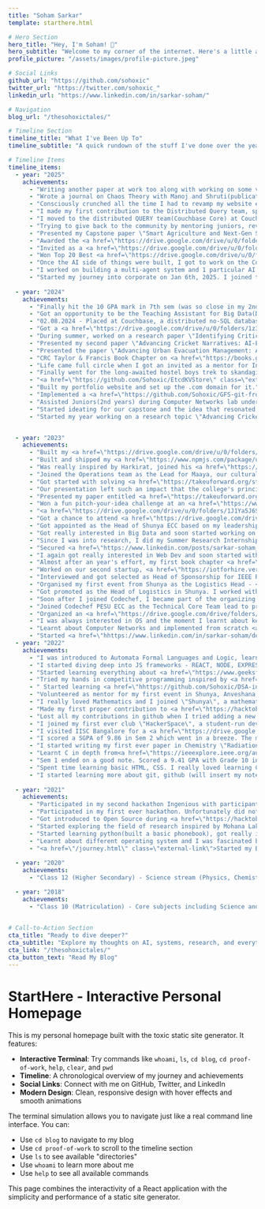 ```yaml
---
title: "Soham Sarkar"
template: starthere.html

# Hero Section
hero_title: "Hey, I'm Soham! 👋"
hero_subtitle: "Welcome to my corner of the internet. Here's a little about my journey so far."
profile_picture: "/assets/images/profile-picture.jpeg"

# Social Links
github_url: "https://github.com/sohoxic"
twitter_url: "https://twitter.com/sohoxic_"
linkedin_url: "https://www.linkedin.com/in/sarkar-soham/"

# Navigation
blog_url: "/thesohoxictales/"

# Timeline Section
timeline_title: "What I've Been Up To"
timeline_subtitle: "A quick rundown of the stuff I've done over the years - my proof of work!"

# Timeline Items
timeline_items:
  - year: "2025"
    achievements:
      - "Writing another paper at work too along with working on some very interesting features in N1QL query."
      - "Wrote a journal on Chaos Theory with Manoj and Shruti(publication in progress) under <a href=\"https://scholar.google.com/citations?user=2satV70AAAAJ&hl=en\" class=\"external-link\"> Sudeepa ma'am <svg width=\"12\" height=\"12\" viewBox=\"0 0 24 24\" fill=\"none\" stroke=\"currentColor\" stroke-width=\"2\"><path d=\"M18 13v6a2 2 0 01-2 2H5a2 2 0 01-2-2V8a2 2 0 012-2h6M15 3h6v6M10 14L21 3\"/></svg></a>." 
      - "Consciously crunched all the time I had to revamp my website entirely, took initiative at work to document a \"GETTING STARTED WITH QUERY\" confluence page in order to help any newcomers joining to the query team because I faced challenges and felt the need for an extentive documentation."
      - "I made my first contribution to the Distributed Query team, spent almost 13-14 hours a day for a week trying to read/learn everything about the Distributed query engine, revisiting concepts from Automata and getting used to Golang and our codebase, doing anything everything to make it happen."
      - "I moved to the distributed QUERY team(Couchbase Core) at Couchbase. I was finally living the dream of almost every engineer interested in Systems, working on the query engine at a Database Company! I made it here, the feeling is surreal."
      - "Trying to give back to the community by mentoring juniors, reviewing resumes as placement season started. Last year around this time, I really felt the need for such mentorship but I couldn't find much help and paved my way on my own, that's when I decided to mentor as many as possible during their placement seasons."
      - "Presented my Capstone paper \"Smart Agriculture and Next-Gen Sustainability: Harnessing Big Data and Machine Learning for Carbon Sequestration Prediction with Blockchain-Powered Carbon Credit Trading\" at <a href=\"https://ict4sd.org/\" class=\"external-link\"> ICT4SD<svg width=\"12\" height=\"12\" viewBox=\"0 0 24 24\" fill=\"none\" stroke=\"currentColor\" stroke-width=\"2\"><path d=\"M18 13v6a2 2 0 01-2 2H5a2 2 0 01-2-2V8a2 2 0 012-2h6M15 3h6v6M10 14L21 3\"/></svg></a>."
      - "Awarded the <a href=\"https://drive.google.com/drive/u/0/folders/1oGZbwGbcurJIsEOc68cK-Tdrc3QeShaX\" class=\"external-link\"> Immense contribution to the Department, B.Tech 2021-2025 <svg width=\"12\" height=\"12\" viewBox=\"0 0 24 24\" fill=\"none\" stroke=\"currentColor\" stroke-width=\"2\"><path d=\"M18 13v6a2 2 0 01-2 2H5a2 2 0 01-2-2V8a2 2 0 012-2h6M15 3h6v6M10 14L21 3\"/></svg></a>. Collecting this award from <a href=\"https://scholar.google.com/citations?user=q-f3CEoAAAAJ&hl=en\" class=\"external-link\"> Arti ma'am <svg width=\"12\" height=\"12\" viewBox=\"0 0 24 24\" fill=\"none\" stroke=\"currentColor\" stroke-width=\"2\"><path d=\"M18 13v6a2 2 0 01-2 2H5a2 2 0 01-2-2V8a2 2 0 012-2h6M15 3h6v6M10 14L21 3\"/></svg></a> was one of the best things that happened in college. She has been my mentor and she's just amazing."
      - "Invited as a <a href=\"https://drive.google.com/drive/u/0/folders/1Hlu3Dw7yUoZKJ_rDWOQMaYmgj58NmmSM\" class=\"external-link\"> REVIEWER <svg width=\"12\" height=\"12\" viewBox=\"0 0 24 24\" fill=\"none\" stroke=\"currentColor\" stroke-width=\"2\"><path d=\"M18 13v6a2 2 0 01-2 2H5a2 2 0 01-2-2V8a2 2 0 012-2h6M15 3h6v6M10 14L21 3\"/></svg></a> for the International Conference on Computational Complexity and Intelligent Algorithms (IC3IA2025)."
      - "Won Top 20 Best <a href=\"https://drive.google.com/drive/u/0/folders/1LPf6gjDi4FOy-llIJIPneWLso1DYUpkI\" class=\"external-link\"> Capstone team <svg width=\"12\" height=\"12\" viewBox=\"0 0 24 24\" fill=\"none\" stroke=\"currentColor\" stroke-width=\"2\"><path d=\"M18 13v6a2 2 0 01-2 2H5a2 2 0 01-2-2V8a2 2 0 012-2h6M15 3h6v6M10 14L21 3\"/></svg></a>."
      - "Once the AI side of things were built, I got to work on the Control Plane of the database in order to integrate our project with the db. The coolest part was probably doind the build of the couchbase locally. I was actually building/working on the concepts which I used to be extremely interested in my Database and Big Data classes."
      - "I worked on building a multi-agent system and 1 particular AI Service(can't talk much about it until GA) under  <a href=\"https://www.linkedin.com/in/santosh-hegde-cb/\" class=\"external-link\"> Santosh Hedge<svg width=\"12\" height=\"12\" viewBox=\"0 0 24 24\" fill=\"none\" stroke=\"currentColor\" stroke-width=\"2\"><path d=\"M18 13v6a2 2 0 01-2 2H5a2 2 0 01-2-2V8a2 2 0 012-2h6M15 3h6v6M10 14L21 3\"/></svg></a>."
      - "Started my journey into corporate on Jan 6th, 2025. I joined the AI Team at <a href=\"https://www.couchbase.com/\" class=\"external-link\"> Couchbase<svg width=\"12\" height=\"12\" viewBox=\"0 0 24 24\" fill=\"none\" stroke=\"currentColor\" stroke-width=\"2\"><path d=\"M18 13v6a2 2 0 01-2 2H5a2 2 0 01-2-2V8a2 2 0 012-2h6M15 3h6v6M10 14L21 3\"/></svg></a>, a distributed no-SQL database company built for high performance/heavy workloads including AI workloads."
  
  - year: "2024"
    achievements:
      - "Finally hit the 10 GPA mark in 7th sem (was so close in my 2nd sem too but missed by 0.14)."
      - "Got an opportunity to be the Teaching Assistant for Big Data(Dist Sys) for the 3rd year students at PES University. This was a extremely skewed role and making it here was one of the most amazing feeling! (My Unfair advantage - Assignments and projects are extremely tough but I was one of the few in campus to solve everything without ever being plagiarised.)"
      - "02.08.2024 - Placed at Couchbase, a distributed no-SQL database company. This was everything I wanted, the only company I targetted to get in for more than a year, to explore systems specially distributed systems and the best thing that could happen was me working in a distributed database company. For any core systems guy, this is the dream place to be and to be very honest I couldn't imagine after I made it to the final round. Hands shivering, couldn't talk. The next morning I woke up not believing myself that I was placed."
      - "Got a <a href=\"https://drive.google.com/drive/u/0/folders/1z3w2MxLoaX_d91rVqDP0FRcpvucg83hk\" class=\"external-link\"> Summer Research Internship <svg width=\"12\" height=\"12\" viewBox=\"0 0 24 24\" fill=\"none\" stroke=\"currentColor\" stroke-width=\"2\"><path d=\"M18 13v6a2 2 0 01-2 2H5a2 2 0 01-2-2V8a2 2 0 012-2h6M15 3h6v6M10 14L21 3\"/></svg></a> at Indian Institute of Science (IISc) under <a href=\"https://mgmt.iisc.ac.in/shashi-jain/\" class=\"external-link\"> Dr. Shashi Jain <svg width=\"12\" height=\"12\" viewBox=\"0 0 24 24\" fill=\"none\" stroke=\"currentColor\" stroke-width=\"2\"><path d=\"M18 13v6a2 2 0 01-2 2H5a2 2 0 01-2-2V8a2 2 0 012-2h6M15 3h6v6M10 14L21 3\"/></svg></a> to work on Project Saathi: Empowering Rural Finance with Equitable Artificial Intelligence (AI), funded by the Gates Foundation. If somebody told the 19 year old me visiting IISC campus for the first time that I'd somebody get the opportunity to do research here, I wouldn't believe them. Dreams do come true!"
      - "During summer, worked on a research paper \"Identifying Critical Nodes in Complex Networks: A Study of Iterative Algorithms with 6LoWPAN RPL-powered Cooja\" taking up a special course on Contiki OS and presented it at ICTCS in December 2024."
      - "Presented my second paper \"Advancing Cricket Narratives: AI-Enhanced Advanced Journaling in the IPL Using Language Models\" at  IEEE CONECCT, Indian Institute of Science (IISc) Bangalore along with <a href=\"https://saiyashwanth.tech/\" class=\"external-link\"> Sai Yashwanth <svg width=\"12\" height=\"12\" viewBox=\"0 0 24 24\" fill=\"none\" stroke=\"currentColor\" stroke-width=\"2\"><path d=\"M18 13v6a2 2 0 01-2 2H5a2 2 0 01-2-2V8a2 2 0 012-2h6M15 3h6v6M10 14L21 3\"/></svg></a>."
      - "Presented the paper \"Advancing Urban Evacuation Management: A Real-Time, Adaptive Model Leveraging Cloud-Enabled Big Data and IoT Surveillance\" at  IEEE CONIT, 2024, along with <a href=\"https://sarthakskumar.com/\" class=\"external-link\"> Sarthak S Kumar <svg width=\"12\" height=\"12\" viewBox=\"0 0 24 24\" fill=\"none\" stroke=\"currentColor\" stroke-width=\"2\"><path d=\"M18 13v6a2 2 0 01-2 2H5a2 2 0 01-2-2V8a2 2 0 012-2h6M15 3h6v6M10 14L21 3\"/></svg></a> and guided by <a href=\"https://scholar.google.com/citations?user=7q3inAcAAAAJ&hl=en\" class=\"external-link\"> Animesh <svg width=\"12\" height=\"12\" viewBox=\"0 0 24 24\" fill=\"none\" stroke=\"currentColor\" stroke-width=\"2\"><path d=\"M18 13v6a2 2 0 01-2 2H5a2 2 0 01-2-2V8a2 2 0 012-2h6M15 3h6v6M10 14L21 3\"/></svg></a> sir."
      - "CRC Taylor & Francis Book Chapter on <a href=\"https://books.google.co.za/books?hl=en&lr=&id=C7M1EQAAQBAJ&oi=fnd&pg=PA169&ots=ebikooUVmS&sig=8zlLNO7jjHDZ4h5z2A_4iys2UT4&redir_esc=y#v=onepage&q&f=false\" class=\"external-link\"> 2D Nanomaterials for removal of gaseous air contaminants <svg width=\"12\" height=\"12\" viewBox=\"0 0 24 24\" fill=\"none\" stroke=\"currentColor\" stroke-width=\"2\"><path d=\"M18 13v6a2 2 0 01-2 2H5a2 2 0 01-2-2V8a2 2 0 012-2h6M15 3h6v6M10 14L21 3\"/></svg></a> finally came out."
      - "Life came full circle when I got an invited as a mentor for Ingenious, the flagship hackathon of PES university."
      - "Finally went for the long-awaited hostel boys trek to skandagiri, with our hostel being so strict we could manage to rent a few cars at mid-night and drive till the base of skandagiri, and though I was really tired mid-way and felt like giving up on the trek but my friends, they just pushed me to make it to the top and scream at the top of our voices, take shirtless pictures at the hill top."
      - "<a href=\"https://github.com/Sohoxic/EtcdKVStore\" class=\"external-link\"> Built a key-value store <svg width=\"12\" height=\"12\" viewBox=\"0 0 24 24\" fill=\"none\" stroke=\"currentColor\" stroke-width=\"2\"><path d=\"M18 13v6a2 2 0 01-2 2H5a2 2 0 01-2-2V8a2 2 0 012-2h6M15 3h6v6M10 14L21 3\"/></svg></a> using etcd for Cloud project."
      - "Built my portfolio website and set up the .com domain for it."
      - "Implemented a <a href=\"https://github.com/Sohoxic/GFS-git-from-scratch\" class=\"external-link\"> Version Control System <svg width=\"12\" height=\"12\" viewBox=\"0 0 24 24\" fill=\"none\" stroke=\"currentColor\" stroke-width=\"2\"><path d=\"M18 13v6a2 2 0 01-2 2H5a2 2 0 01-2-2V8a2 2 0 012-2h6M15 3h6v6M10 14L21 3\"/></svg></a> from scratch with features including repository setup, commits, and pushes to GitHub and had a really cool learning experience about Git internals (blobs, trees, commits etc.). "
      - "Assisted Juniors(2nd years) during Computer Networks lab under <a href=\"https://scholar.google.com/citations?user=7q3inAcAAAAJ&hl=en\" class=\"external-link\"> Animesh <svg width=\"12\" height=\"12\" viewBox=\"0 0 24 24\" fill=\"none\" stroke=\"currentColor\" stroke-width=\"2\"><path d=\"M18 13v6a2 2 0 01-2 2H5a2 2 0 01-2-2V8a2 2 0 012-2h6M15 3h6v6M10 14L21 3\"/></svg></a> sir."
      - "Started ideating for our capstone and the idea that resonated with my previous research works in chemistry was tackling with the amount of carbon dioxide content in the atmosphere and reducing the atmospheric pollution which leads towards a more greener and safer environment for people to live and breath in. <a href=\"https://www.canva.com/design/DAF_BuQnMi0/dcFTAOK9_mSfTI6RtXezMQ/edit?utm_content=DAF_BuQnMi0&utm_campaign=designshare&utm_medium=link2&utm_source=sharebutton\" class=\"external-link\"> Our idea <svg width=\"12\" height=\"12\" viewBox=\"0 0 24 24\" fill=\"none\" stroke=\"currentColor\" stroke-width=\"2\"><path d=\"M18 13v6a2 2 0 01-2 2H5a2 2 0 01-2-2V8a2 2 0 012-2h6M15 3h6v6M10 14L21 3\"/></svg></a> was to use machine learning and blockchain to enhance carbon sequestration and enable transparent carbon credit trading between farmers and industrialists for a sustainable, economically viable future."
      - "Started my year working on a research topic \"Advancing Cricket Narratives: AI-Enhanced Advanced Journaling in the IPL Using Language Models\" along with <a href=\"https://saiyashwanth.tech/\" class=\"external-link\"> Sai Yashwanth <svg width=\"12\" height=\"12\" viewBox=\"0 0 24 24\" fill=\"none\" stroke=\"currentColor\" stroke-width=\"2\"><path d=\"M18 13v6a2 2 0 01-2 2H5a2 2 0 01-2-2V8a2 2 0 012-2h6M15 3h6v6M10 14L21 3\"/></svg></a>"


  - year: "2023"
    achievements:
      - "Built my <a href=\"https://drive.google.com/drive/u/0/folders/1LPf6gjDi4FOy-llIJIPneWLso1DYUpkI\" class=\"external-link\"> Capstone team <svg width=\"12\" height=\"12\" viewBox=\"0 0 24 24\" fill=\"none\" stroke=\"currentColor\" stroke-width=\"2\"><path d=\"M18 13v6a2 2 0 01-2 2H5a2 2 0 01-2-2V8a2 2 0 012-2h6M15 3h6v6M10 14L21 3\"/></svg></a> with Aditya Poddar, Ananya Hegde and Shravya Reddy. We were really determined to work under Animesh sir, and it's not easy getting him as the guide for Capstone because almost the entire college would want to work under him. We had proved ourselves to be worth taking the risk and having us under him."
      - "Built and shipped my <a href=\"https://www.npmjs.com/package/use-formflow\" class=\"external-link\"> first npm package(use-formflow) <svg width=\"12\" height=\"12\" viewBox=\"0 0 24 24\" fill=\"none\" stroke=\"currentColor\" stroke-width=\"2\"><path d=\"M18 13v6a2 2 0 01-2 2H5a2 2 0 01-2-2V8a2 2 0 012-2h6M15 3h6v6M10 14L21 3\"/></svg></a> from scratch during my week-ends. It is a custom hook that provides an abstraction for managing form states, validation, and submissions. It simplifies the process of handling form inputs and reduces boilerplate for developers." 
      - "Was really inspired by Harkirat, joined his <a href=\"https://100xdevs.com/\" class=\"external-link\"> cohort <svg width=\"12\" height=\"12\" viewBox=\"0 0 24 24\" fill=\"none\" stroke=\"currentColor\" stroke-width=\"2\"><path d=\"M18 13v6a2 2 0 01-2 2H5a2 2 0 01-2-2V8a2 2 0 012-2h6M15 3h6v6M10 14L21 3\"/></svg></a> and that's one of the best investments I've done till date. Learnt everything about the web, how the internet works, docker, deploying applications etc. Learnt about Design Patterns and implemented that while I built <a href=\"https://github.com/Sohoxic/One-Stop-Shop\" class=\"external-link\"> One-Stop-Shop <svg width=\"12\" height=\"12\" viewBox=\"0 0 24 24\" fill=\"none\" stroke=\"currentColor\" stroke-width=\"2\"><path d=\"M18 13v6a2 2 0 01-2 2H5a2 2 0 01-2-2V8a2 2 0 012-2h6M15 3h6v6M10 14L21 3\"/></svg></a>, a full-stack application ." 
      - "Joined the Operations team as the Lead for Maaya, our cultural fest but soon dropped out due to clash of timings and events with Shunya and my integrity did not allow me to just hold a position without working hard for it, I still kept supporting the team from the backend."
      - "Got started with solving <a href=\"https://takeuforward.org/strivers-a2z-dsa-course/strivers-a2z-dsa-course-sheet-2/\" class=\"external-link\"> Striver's A2Z sheet <svg width=\"12\" height=\"12\" viewBox=\"0 0 24 24\" fill=\"none\" stroke=\"currentColor\" stroke-width=\"2\"><path d=\"M18 13v6a2 2 0 01-2 2H5a2 2 0 01-2-2V8a2 2 0 012-2h6M15 3h6v6M10 14L21 3\"/></svg></a> for DSA."
      - "Our presentation left such an impact that the college's principal requested me to give a talk to the 3rd and 4th-year students. I was more than happy to share my insights on opensource, and in-depth about version control systems, and also provide guidance on building a strong LinkedIn profile and networking with professionals worldwide."
      - "Presented my paper entitled <a href=\"https://takeuforward.org/strivers-a2z-dsa-course/strivers-a2z-dsa-course-sheet-2/\" class=\"external-link\"> Enhancing Electromagnetic Compatibility with Polyaniline using MnO2 <svg width=\"12\" height=\"12\" viewBox=\"0 0 24 24\" fill=\"none\" stroke=\"currentColor\" stroke-width=\"2\"><path d=\"M18 13v6a2 2 0 01-2 2H5a2 2 0 01-2-2V8a2 2 0 012-2h6M15 3h6v6M10 14L21 3\"/></svg></a> National Conference On Recent Trends in Smart Materials (NCRTSM) at King's College, Tamil Nadu.  What made this experience even more special is that I was the only undergraduate student presenting amongst a group of accomplished PhD students."
      - "Won a fun pitch-your-idea challenge at an <a href=\"https://www.linkedin.com/posts/sarkar-soham_talktomeabout-speednetworking-group-activity-7103623782728105985-9INM?utm_source=share&utm_medium=member_desktop&rcm=ACoAADecRt4BzWqZFw-pNrYYgZ7VoI0NBujCCH8\" class=\"external-link\"> an invite-only meetup <svg width=\"12\" height=\"12\" viewBox=\"0 0 24 24\" fill=\"none\" stroke=\"currentColor\" stroke-width=\"2\"><path d=\"M18 13v6a2 2 0 01-2 2H5a2 2 0 01-2-2V8a2 2 0 012-2h6M15 3h6v6M10 14L21 3\"/></svg></a> organized by Bluelearn, an edtech and social learning startup valued at ₹86.4 Cr. I got to meet a lot of high-agency people, including Bluelearn’s founders, Harish and Shreyans!."
      - "<a href=\"https://drive.google.com/drive/u/0/folders/1J1Ya5J6SM9qSk6TajV9Q5vN9uygGHemb\" class=\"external-link\"> Visited the data center <svg width=\"12\" height=\"12\" viewBox=\"0 0 24 24\" fill=\"none\" stroke=\"currentColor\" stroke-width=\"2\"><path d=\"M18 13v6a2 2 0 01-2 2H5a2 2 0 01-2-2V8a2 2 0 012-2h6M15 3h6v6M10 14L21 3\"/></svg></a> at NetApp's Hoody campus in Bangalore. When I was learning about databases, I was really fascinated to once visit a data centers. Uff this was such an experience."
      - "Got a chance to attend <a href=\"https://drive.google.com/drive/u/0/folders/11qupJNo0LyT4P7KVYRzWPL2sRNvh8OZf\" class=\"external-link\"> the MITC Engineering Confluence 2023 <svg width=\"12\" height=\"12\" viewBox=\"0 0 24 24\" fill=\"none\" stroke=\"currentColor\" stroke-width=\"2\"><path d=\"M18 13v6a2 2 0 01-2 2H5a2 2 0 01-2-2V8a2 2 0 012-2h6M15 3h6v6M10 14L21 3\"/></svg></a>, where I had the privilege of visiting Moog Aircraft, a globally renowned company specializing in precision control components and systems."
      - "Got appointed as the Head of Shunya ECC based on my leadership skills, which include taking ownership of work, giving people due diligence, being reliable and also based on my performance in the team(from being an unknown club to being one of the most popular clubs on EC campus, what started from a 5-7 member team had grown to over a hundred member team)."
      - "Got really interested in Big Data and soon started working on the paper \"Advancing Urban Evacuation Management: A Real-Time, Adaptive Model Leveraging Cloud-Enabled Big Data and IoT Surveillance\" along with <a href=\"https://sarthakskumar.com/\" class=\"external-link\"> Sarthak S Kumar <svg width=\"12\" height=\"12\" viewBox=\"0 0 24 24\" fill=\"none\" stroke=\"currentColor\" stroke-width=\"2\"><path d=\"M18 13v6a2 2 0 01-2 2H5a2 2 0 01-2-2V8a2 2 0 012-2h6M15 3h6v6M10 14L21 3\"/></svg></a> under <a href=\"https://scholar.google.com/citations?user=7q3inAcAAAAJ&hl=en\" class=\"external-link\"> Animesh <svg width=\"12\" height=\"12\" viewBox=\"0 0 24 24\" fill=\"none\" stroke=\"currentColor\" stroke-width=\"2\"><path d=\"M18 13v6a2 2 0 01-2 2H5a2 2 0 01-2-2V8a2 2 0 012-2h6M15 3h6v6M10 14L21 3\"/></svg></a> sir."
      - "Since I was into research, I did my Summer Research Internship at <a href=\"https://www.linkedin.com/company/starc-pesu/posts/?feedView=all\" class=\"external-link\"> Sports Technology And Analytics Research Centre(STARC) <svg width=\"12\" height=\"12\" viewBox=\"0 0 24 24\" fill=\"none\" stroke=\"currentColor\" stroke-width=\"2\"><path d=\"M18 13v6a2 2 0 01-2 2H5a2 2 0 01-2-2V8a2 2 0 012-2h6M15 3h6v6M10 14L21 3\"/></svg></a>, Bengaluru and worked on building Machine Learning models to analyse characteristics of ice hockey players and teams through the use of statistics and machine learning tools to understand the effects on their performance. I was exploring the field of Machine Learning too, trying my hands on anything everything and seeing that interests me the most."
      - "Secured <a href=\"https://www.linkedin.com/posts/sarkar-soham_greetings-everyone-i-am-thrilled-to-share-activity-7058738681615958016-MlEX?utm_source=share&utm_medium=member_desktop&rcm=ACoAADecRt4BzWqZFw-pNrYYgZ7VoI0NBujCCH8\" class=\"external-link\"> the 3rd position <svg width=\"12\" height=\"12\" viewBox=\"0 0 24 24\" fill=\"none\" stroke=\"currentColor\" stroke-width=\"2\"><path d=\"M18 13v6a2 2 0 01-2 2H5a2 2 0 01-2-2V8a2 2 0 012-2h6M15 3h6v6M10 14L21 3\"/></svg></a> in the flagship hackathon, Ingenious, organized by PES University, EC Campus. Finally getting the long awaited win. In 2021, we were in top 10 and won the most unique project award in our first year but could not make it to the top 3  and was really disheartened but we kept working and chasing our goal and here we were in 2023, winning the podium. I was really proud of myself."
      - "I again got really interested in Web Dev and soon started with  <a href=\"https://www.theodinproject.com/\" class=\"external-link\"> the Odin Project <svg width=\"12\" height=\"12\" viewBox=\"0 0 24 24\" fill=\"none\" stroke=\"currentColor\" stroke-width=\"2\"><path d=\"M18 13v6a2 2 0 01-2 2H5a2 2 0 01-2-2V8a2 2 0 012-2h6M15 3h6v6M10 14L21 3\"/></svg></a>. "
      - "Almost after an year's effort, my first book chapter <a href=\"https://books.google.co.za/books?hl=en&lr=&id=C7M1EQAAQBAJ&oi=fnd&pg=PA169&ots=ebikooUVmS&sig=8zlLNO7jjHDZ4h5z2A_4iys2UT4&redir_esc=y#v=onepage&q&f=false\" class=\"external-link\"> 2D Nanomaterials for removal of gaseous air contaminants <svg width=\"12\" height=\"12\" viewBox=\"0 0 24 24\" fill=\"none\" stroke=\"currentColor\" stroke-width=\"2\"><path d=\"M18 13v6a2 2 0 01-2 2H5a2 2 0 01-2-2V8a2 2 0 012-2h6M15 3h6v6M10 14L21 3\"/></svg></a> got accepted in the reputed TAYLOR AND FRANCIS."
      - "Worked on our second startup, <a href=\"https://iotforhire.vercel.app/\" class=\"external-link\"> IoTforHire <svg width=\"12\" height=\"12\" viewBox=\"0 0 24 24\" fill=\"none\" stroke=\"currentColor\" stroke-width=\"2\"><path d=\"M18 13v6a2 2 0 01-2 2H5a2 2 0 01-2-2V8a2 2 0 012-2h6M15 3h6v6M10 14L21 3\"/></svg></a>, where I led the complete tech execution—from choosing the right architecture and building the core system as the CTO. IoTforHire provided reliable IoT components to college students for rent with the convenience of on campus one-day delivery. We serviced 58 orders in just the first 10 days."
      - "Interviewed and got selected as Head of Sponsorship for IEEE RAS(Robotics and Automation Society)"
      - "Organised my first event from Shunya as the Logistics Head - <a href=\"https://drive.google.com/drive/folders/1rkOnMjpgRDvw_yGfsZKQ9UEcBpctV7vX\" class=\"external-link\"> Qubitrix <svg width=\"12\" height=\"12\" viewBox=\"0 0 24 24\" fill=\"none\" stroke=\"currentColor\" stroke-width=\"2\"><path d=\"M18 13v6a2 2 0 01-2 2H5a2 2 0 01-2-2V8a2 2 0 012-2h6M15 3h6v6M10 14L21 3\"/></svg></a>(10-hour ideathon), the flagship event."
      - "Got promoted as the Head of Logistics in Shunya. I worked with the club heads to prepare the budget and ensure all logistical arrangements for the event."
      - "Soon after I joined Codechef, I became part of the organizing team for a 2-hour coding challenge, where I helped plan and ensure smooth execution for all participants."
      - "Joined Codechef PESU ECC as the Technical Core Team lead to provide guidance and support to a team of tech enthusiasts in building and maintaining a website for a club."
      - "Organized an <a href=\"https://drive.google.com/drive/folders/1ih3GbMe3kx5goDi80I3AYcxs7zpYPeBy\" class=\"external-link\"> Outreach <svg width=\"12\" height=\"12\" viewBox=\"0 0 24 24\" fill=\"none\" stroke=\"currentColor\" stroke-width=\"2\"><path d=\"M18 13v6a2 2 0 01-2 2H5a2 2 0 01-2-2V8a2 2 0 012-2h6M15 3h6v6M10 14L21 3\"/></svg></a> program to visit a government-aided school Adopted under PES University in Bangalore to teach mathematics in a fun and interactive way. This was one of the best time I had during college."
      - "I was always interested in OS and the moment I learnt about kernels, I came back home from college and built <a href=\"https://github.com/Sohoxic/LinEx\" class=\"external-link\"> A simple Linux Kernel Module <svg width=\"12\" height=\"12\" viewBox=\"0 0 24 24\" fill=\"none\" stroke=\"currentColor\" stroke-width=\"2\"><path d=\"M18 13v6a2 2 0 01-2 2H5a2 2 0 01-2-2V8a2 2 0 012-2h6M15 3h6v6M10 14L21 3\"/></svg></a> that lists all the currently running processes in the system and their corresponding states (2024: I am glad to know a lot of peers and later juniors found this repository helpful)."
      - "Learnt about Computer Networks and implemented from scratch <a href=\"https://github.com/Sohoxic/Connectify\" class=\"external-link\"> A File Transfer Protocol (FTP) system <svg width=\"12\" height=\"12\" viewBox=\"0 0 24 24\" fill=\"none\" stroke=\"currentColor\" stroke-width=\"2\"><path d=\"M18 13v6a2 2 0 01-2 2H5a2 2 0 01-2-2V8a2 2 0 012-2h6M15 3h6v6M10 14L21 3\"/></svg></a> for file transfer between multiple clients and the server over a network."
      - "Started <a href=\"hhttps://www.linkedin.com/in/sarkar-soham/details/experience/1635530246610/single-media-viewer/?profileId=ACoAADecRt4BzWqZFw-pNrYYgZ7VoI0NBujCCH8\" class=\"external-link\"> internship in Marketing <svg width=\"12\" height=\"12\" viewBox=\"0 0 24 24\" fill=\"none\" stroke=\"currentColor\" stroke-width=\"2\"><path d=\"M18 13v6a2 2 0 01-2 2H5a2 2 0 01-2-2V8a2 2 0 012-2h6M15 3h6v6M10 14L21 3\"/></svg></a>  at My Captain, NSRCEL- IIM Bangalore Incubated Company"
  - year: "2022"
    achievements:
      - "I was introduced to Automata Formal Languages and Logic, learnt all about NFA, DFA, Regular grammer, Context Free grammer, and most importantly about Turing Machines and it excited me like nothing else before. This ignited in me the passion and love for systems. Scored 100/100 scaled down to 50/50 in mid terms and later got a perfect 10 pointer in AFLL."
      - "I started diving deep into JS frameworks - REACT, NODE, EXPRESS and built my own video streaming platform- <a href=\"https://playris.netlify.app/\" class=\"external-link\"> Playris <svg width=\"12\" height=\"12\" viewBox=\"0 0 24 24\" fill=\"none\" stroke=\"currentColor\" stroke-width=\"2\"><path d=\"M18 13v6a2 2 0 01-2 2H5a2 2 0 01-2-2V8a2 2 0 012-2h6M15 3h6v6M10 14L21 3\"/></svg></a>."
      - "Started learning everything about <a href=\"https://www.geeksforgeeks.org/courses/cpp-programming-basic-to-advanced\" class=\"external-link\"> Data Structures <svg width=\"12\" height=\"12\" viewBox=\"0 0 24 24\" fill=\"none\" stroke=\"currentColor\" stroke-width=\"2\"><path d=\"M18 13v6a2 2 0 01-2 2H5a2 2 0 01-2-2V8a2 2 0 012-2h6M15 3h6v6M10 14L21 3\"/></svg></a>(not problem solving but knowing core data structures, any every data structure that was there) in cpp in details."
      - "Tried my hands in competitive programming inspired by <a href=\"https://www.linkedin.com/in/yuvraj-sakshith-5005a421b/?originalSubdomain=in\" class=\"external-link\"> Yuvraj <svg width=\"12\" height=\"12\" viewBox=\"0 0 24 24\" fill=\"none\" stroke=\"currentColor\" stroke-width=\"2\"><path d=\"M18 13v6a2 2 0 01-2 2H5a2 2 0 01-2-2V8a2 2 0 012-2h6M15 3h6v6M10 14L21 3\"/></svg></a>. It really gave the adrenaline rush but didn't continue for long because I was more interested in building something."
      - " Started learning <a href=\"hhttps://github.com/Sohoxic/DSA-in-C\" class=\"external-link\"> Data Structures in C, <svg width=\"12\" height=\"12\" viewBox=\"0 0 24 24\" fill=\"none\" stroke=\"currentColor\" stroke-width=\"2\"><path d=\"M18 13v6a2 2 0 01-2 2H5a2 2 0 01-2-2V8a2 2 0 012-2h6M15 3h6v6M10 14L21 3\"/></svg></a>  although people hated C but I enjoyed writing code in C more than writing in python because Linux Kernel was written in C and I used to fancy Linux very much(I still do) plus the level of memory manipulation you can do in C, you can't do it to that extent in any other high level languages like python."
      - "Volunteered as mentor for my first event in Shunya, Anveshana, an ideathon where I mentored government school students."
      - "I really loved Mathematics and I joined \"Shunya\", a mathematics and research oriented club."
      - "Made my first proper contribution to <a href=\"https://hacktoberfest.com/\" class=\"external-link\"> Hacktoberfest <svg width=\"12\" height=\"12\" viewBox=\"0 0 24 24\" fill=\"none\" stroke=\"currentColor\" stroke-width=\"2\"><path d=\"M18 13v6a2 2 0 01-2 2H5a2 2 0 01-2-2V8a2 2 0 012-2h6M15 3h6v6M10 14L21 3\"/></svg></a>. I contributed to projects in IOT and Web Dev."
      - "Lost all my contributions in github when I tried adding a new email and removing my primary email(big blunder). Soon created my new account with my personal email id."
      - "I joined my first ever club \"HackerSpace\", a student-run developer community with an Open-Source wing at the start of my 3rd semester. <a href=\"https://\" class=\"external-link\"> Interesting Story on how I joined <svg width=\"12\" height=\"12\" viewBox=\"0 0 24 24\" fill=\"none\" stroke=\"currentColor\" stroke-width=\"2\"><path d=\"M18 13v6a2 2 0 01-2 2H5a2 2 0 01-2-2V8a2 2 0 012-2h6M15 3h6v6M10 14L21 3\"/></svg></a>."
      - "I visited IISC Bangalore for a <a href=\"https://drive.google.com/drive/folders/1rv5KzT-Jlc0Z-7G1itMC_mObkf_yv0NL\" class=\"external-link\"> Machine Learning workshop <svg width=\"12\" height=\"12\" viewBox=\"0 0 24 24\" fill=\"none\" stroke=\"currentColor\" stroke-width=\"2\"><path d=\"M18 13v6a2 2 0 01-2 2H5a2 2 0 01-2-2V8a2 2 0 012-2h6M15 3h6v6M10 14L21 3\"/></svg></a> and it was a dream come true moment. Also on the very same day, I was asked to attend my Junior batch's orientation where I would be honoured by our Chancellor, Dr M.R Doreswamy on being in the <a href=\"https://INSERTTHEAWARD\" class=\"external-link\"> Top 3 Student <svg width=\"12\" height=\"12\" viewBox=\"0 0 24 24\" fill=\"none\" stroke=\"currentColor\" stroke-width=\"2\"><path d=\"M18 13v6a2 2 0 01-2 2H5a2 2 0 01-2-2V8a2 2 0 012-2h6M15 3h6v6M10 14L21 3\"/></svg></a> academically but unfortunately I had to miss this. I sometimes regret but back then being in IISC was the dream."
      - "I scored a SGPA of 9.86 in Sem 2 which went in a breeze. The most fun part about sem 2 was learning C."
      - "I started writing my first ever paper in Chemistry \"Radiation Pollution and it's impacts on living creatures in and around Bangalore\" and much later presented it(<a href=\"https://drive.google.com/drive/folders/1h_C3xpq5LB-G_FRKeCiBYhGBhRIN50OO\" class=\"external-link\"> Link <svg width=\"12\" height=\"12\" viewBox=\"0 0 24 24\" fill=\"none\" stroke=\"currentColor\" stroke-width=\"2\"><path d=\"M18 13v6a2 2 0 01-2 2H5a2 2 0 01-2-2V8a2 2 0 012-2h6M15 3h6v6M10 14L21 3\"/></svg></a>)."
      - "Learnt C in depth from<a href=\"https://ieeexplore.ieee.org/author/37089811856\" class=\"external-link\"> Sreenath sir <svg width=\"12\" height=\"12\" viewBox=\"0 0 24 24\" fill=\"none\" stroke=\"currentColor\" stroke-width=\"2\"><path d=\"M18 13v6a2 2 0 01-2 2H5a2 2 0 01-2-2V8a2 2 0 012-2h6M15 3h6v6M10 14L21 3\"/></svg></a> and he was an wonderful professor. I focused much on writing code and understanding the jargons."
      - "Sem 1 ended on a good note. Scored a 9.41 GPA with Grade 10 in Engineering Physics and Engineering Electrical."
      - "Spent time learning basic HTML, CSS. I really loved learning C, picked up the \"The C Programming Language\" by Dennis Ritchie, the creator of C language. C Notes(will insert my notes here.)"
      - "I started learning more about git, github (will insert my notes here)."
  
  - year: "2021"
    achievements:
      - "Participated in my second hackathon Ingenious with participants across South India and made it to top 10(the youngest team to make it) and got mentioned as the \"Most Unique Project\" (<a href=\"https://drive.google.com/drive/u/0/folders/1qCDTuwdt3MP__d0Nt4OsVNQpZnH-AWoV\" class=\"external-link\"> Check out! <svg width=\"12\" height=\"12\" viewBox=\"0 0 24 24\" fill=\"none\" stroke=\"currentColor\" stroke-width=\"2\"><path d=\"M18 13v6a2 2 0 01-2 2H5a2 2 0 01-2-2V8a2 2 0 012-2h6M15 3h6v6M10 14L21 3\"/></svg></a>). This was a win for us and the mentors really boosted us to work on our idea."
      - "Participated in my first ever hackathon. Unfortunately did not make it to the podiums (<a href=\"https://drive.google.com/drive/u/0/folders/1_qrhJKc2HMUAmH1PdU0KIoYj60bsT0_C\" class=\"external-link\"> Check out! <svg width=\"12\" height=\"12\" viewBox=\"0 0 24 24\" fill=\"none\" stroke=\"currentColor\" stroke-width=\"2\"><path d=\"M18 13v6a2 2 0 01-2 2H5a2 2 0 01-2-2V8a2 2 0 012-2h6M15 3h6v6M10 14L21 3\"/></svg></a>)."
      - "Got introduced to Open Source during <a href=\"https://hacktoberfest.com/\" class=\"external-link\"> Hacktoberfest <svg width=\"12\" height=\"12\" viewBox=\"0 0 24 24\" fill=\"none\" stroke=\"currentColor\" stroke-width=\"2\"><path d=\"M18 13v6a2 2 0 01-2 2H5a2 2 0 01-2-2V8a2 2 0 012-2h6M15 3h6v6M10 14L21 3\"/></svg></a> by none other than <a href=\"https://rowjee.com\" class=\"external-link\"> Anirudh Rowjee <svg width=\"12\" height=\"12\" viewBox=\"0 0 24 24\" fill=\"none\" stroke=\"currentColor\" stroke-width=\"2\"><path d=\"M18 13v6a2 2 0 01-2 2H5a2 2 0 01-2-2V8a2 2 0 012-2h6M15 3h6v6M10 14L21 3\"/></svg></a>. Life changed here onwards!"
      - "Started exploring the field of research inspired by Mohana Lakshmi ma'am, read literature in quantum physics but couldn't continue unfortunately."
      - "Started learning python(built a basic phonebook), got really interested in Quantum physics (Thanks to <a href=\"https://staff.pes.edu/nm1396/\" class=\"external-link\">Dr. Mohana Lakshmi<svg width=\"12\" height=\"12\" viewBox=\"0 0 24 24\" fill=\"none\" stroke=\"currentColor\" stroke-width=\"2\"><path d=\"M18 13v6a2 2 0 01-2 2H5a2 2 0 01-2-2V8a2 2 0 012-2h6M15 3h6v6M10 14L21 3\"/></svg></a>)."
      - "Learnt about different operating system and I was fascinated by Linux so I installed Linux(PopOS) into my system as soon as I bought my new laptop. It was so much fun using the terminal to do most of the stuff."
      - "<a href=\"/journey.html\" class=\"external-link\">Started my Bachelor's in Computer Science and moved to Bengaluru <svg width=\"12\" height=\"12\" viewBox=\"0 0 24 24\" fill=\"none\" stroke=\"currentColor\" stroke-width=\"2\"><path d=\"M18 13v6a2 2 0 01-2 2H5a2 2 0 01-2-2V8a2 2 0 012-2h6M15 3h6v6M10 14L21 3\"/></svg></a> (the best decision of my life, thanks to BABA.)"
  
  - year: "2020"
    achievements:
      - "Class 12 (Higher Secondary) - Science stream (Physics, Chemistry, Mathematics) - 94%"

  - year: "2018"
    achievements:
      - "Class 10 (Matriculation) - Core subjects including Science and Mathematics - 95%"
     

# Call-to-Action Section
cta_title: "Ready to dive deeper?"
cta_subtitle: "Explore my thoughts on AI, systems, research, and everything in between."
cta_link: "/thesohoxictales/"
cta_button_text: "Read My Blog"
---
```


# StartHere - Interactive Personal Homepage

This is my personal homepage built with the toxic static site generator. It features:

- **Interactive Terminal**: Try commands like `whoami`, `ls`, `cd blog`, `cd proof-of-work`, `help`, `clear`, and `pwd`
- **Timeline**: A chronological overview of my journey and achievements
- **Social Links**: Connect with me on GitHub, Twitter, and LinkedIn
- **Modern Design**: Clean, responsive design with hover effects and smooth animations

The terminal simulation allows you to navigate just like a real command line interface. You can:
- Use `cd blog` to navigate to my blog
- Use `cd proof-of-work` to scroll to the timeline section
- Use `ls` to see available "directories"
- Use `whoami` to learn more about me
- Use `help` to see all available commands

This page combines the interactivity of a React application with the simplicity and performance of a static site generator. 